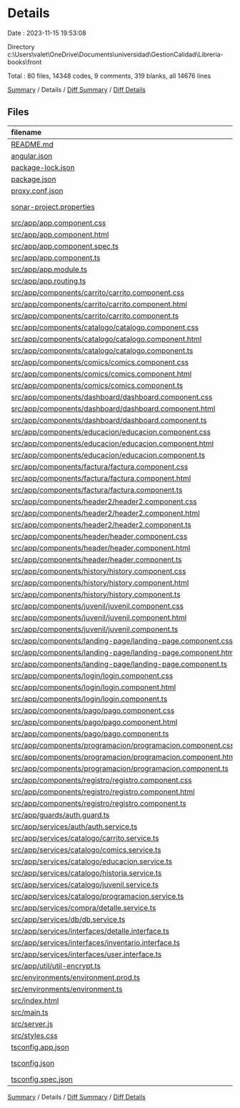 # Details

Date : 2023-11-15 19:53:08

Directory c:\\Users\\valet\\OneDrive\\Documents\\universidad\\GestionCalidad\\Libreria-books\\front

Total : 80 files,  14348 codes, 9 comments, 319 blanks, all 14676 lines

[Summary](results.md) / Details / [Diff Summary](diff.md) / [Diff Details](diff-details.md)

## Files
| filename | language | code | comment | blank | total |
| :--- | :--- | ---: | ---: | ---: | ---: |
| [README.md](/README.md) | Markdown | 14 | 0 | 14 | 28 |
| [angular.json](/angular.json) | JSON | 106 | 0 | 1 | 107 |
| [package-lock.json](/package-lock.json) | JSON | 12,337 | 0 | 1 | 12,338 |
| [package.json](/package.json) | JSON | 48 | 0 | 1 | 49 |
| [proxy.conf.json](/proxy.conf.json) | JSON | 6 | 0 | 1 | 7 |
| [sonar-project.properties](/sonar-project.properties) | Java Properties | 6 | 0 | 0 | 6 |
| [src/app/app.component.css](/src/app/app.component.css) | CSS | 12 | 0 | 2 | 14 |
| [src/app/app.component.html](/src/app/app.component.html) | HTML | 7 | 0 | 1 | 8 |
| [src/app/app.component.spec.ts](/src/app/app.component.spec.ts) | TypeScript | 23 | 0 | 5 | 28 |
| [src/app/app.component.ts](/src/app/app.component.ts) | TypeScript | 12 | 0 | 4 | 16 |
| [src/app/app.module.ts](/src/app/app.module.ts) | TypeScript | 50 | 0 | 3 | 53 |
| [src/app/app.routing.ts](/src/app/app.routing.ts) | TypeScript | 37 | 0 | 4 | 41 |
| [src/app/components/carrito/carrito.component.css](/src/app/components/carrito/carrito.component.css) | CSS | 69 | 0 | 10 | 79 |
| [src/app/components/carrito/carrito.component.html](/src/app/components/carrito/carrito.component.html) | HTML | 72 | 0 | 17 | 89 |
| [src/app/components/carrito/carrito.component.ts](/src/app/components/carrito/carrito.component.ts) | TypeScript | 25 | 0 | 5 | 30 |
| [src/app/components/catalogo/catalogo.component.css](/src/app/components/catalogo/catalogo.component.css) | CSS | 21 | 0 | 3 | 24 |
| [src/app/components/catalogo/catalogo.component.html](/src/app/components/catalogo/catalogo.component.html) | HTML | 27 | 1 | 2 | 30 |
| [src/app/components/catalogo/catalogo.component.ts](/src/app/components/catalogo/catalogo.component.ts) | TypeScript | 8 | 0 | 3 | 11 |
| [src/app/components/comics/comics.component.css](/src/app/components/comics/comics.component.css) | CSS | 39 | 0 | 5 | 44 |
| [src/app/components/comics/comics.component.html](/src/app/components/comics/comics.component.html) | HTML | 30 | 0 | 1 | 31 |
| [src/app/components/comics/comics.component.ts](/src/app/components/comics/comics.component.ts) | TypeScript | 31 | 1 | 6 | 38 |
| [src/app/components/dashboard/dashboard.component.css](/src/app/components/dashboard/dashboard.component.css) | CSS | 12 | 0 | 2 | 14 |
| [src/app/components/dashboard/dashboard.component.html](/src/app/components/dashboard/dashboard.component.html) | HTML | 11 | 0 | 1 | 12 |
| [src/app/components/dashboard/dashboard.component.ts](/src/app/components/dashboard/dashboard.component.ts) | TypeScript | 15 | 0 | 8 | 23 |
| [src/app/components/educacion/educacion.component.css](/src/app/components/educacion/educacion.component.css) | CSS | 39 | 0 | 5 | 44 |
| [src/app/components/educacion/educacion.component.html](/src/app/components/educacion/educacion.component.html) | HTML | 24 | 0 | 1 | 25 |
| [src/app/components/educacion/educacion.component.ts](/src/app/components/educacion/educacion.component.ts) | TypeScript | 31 | 1 | 7 | 39 |
| [src/app/components/factura/factura.component.css](/src/app/components/factura/factura.component.css) | CSS | 42 | 0 | 4 | 46 |
| [src/app/components/factura/factura.component.html](/src/app/components/factura/factura.component.html) | HTML | 40 | 0 | 1 | 41 |
| [src/app/components/factura/factura.component.ts](/src/app/components/factura/factura.component.ts) | TypeScript | 25 | 0 | 5 | 30 |
| [src/app/components/header2/header2.component.css](/src/app/components/header2/header2.component.css) | CSS | 15 | 0 | 2 | 17 |
| [src/app/components/header2/header2.component.html](/src/app/components/header2/header2.component.html) | HTML | 26 | 0 | 1 | 27 |
| [src/app/components/header2/header2.component.ts](/src/app/components/header2/header2.component.ts) | TypeScript | 14 | 0 | 11 | 25 |
| [src/app/components/header/header.component.css](/src/app/components/header/header.component.css) | CSS | 9 | 0 | 2 | 11 |
| [src/app/components/header/header.component.html](/src/app/components/header/header.component.html) | HTML | 44 | 0 | 1 | 45 |
| [src/app/components/header/header.component.ts](/src/app/components/header/header.component.ts) | TypeScript | 22 | 0 | 10 | 32 |
| [src/app/components/history/history.component.css](/src/app/components/history/history.component.css) | CSS | 39 | 0 | 5 | 44 |
| [src/app/components/history/history.component.html](/src/app/components/history/history.component.html) | HTML | 24 | 0 | 1 | 25 |
| [src/app/components/history/history.component.ts](/src/app/components/history/history.component.ts) | TypeScript | 31 | 1 | 7 | 39 |
| [src/app/components/juvenil/juvenil.component.css](/src/app/components/juvenil/juvenil.component.css) | CSS | 39 | 0 | 5 | 44 |
| [src/app/components/juvenil/juvenil.component.html](/src/app/components/juvenil/juvenil.component.html) | HTML | 24 | 0 | 1 | 25 |
| [src/app/components/juvenil/juvenil.component.ts](/src/app/components/juvenil/juvenil.component.ts) | TypeScript | 33 | 1 | 6 | 40 |
| [src/app/components/landing-page/landing-page.component.css](/src/app/components/landing-page/landing-page.component.css) | CSS | 22 | 0 | 4 | 26 |
| [src/app/components/landing-page/landing-page.component.html](/src/app/components/landing-page/landing-page.component.html) | HTML | 14 | 0 | 1 | 15 |
| [src/app/components/landing-page/landing-page.component.ts](/src/app/components/landing-page/landing-page.component.ts) | TypeScript | 20 | 0 | 8 | 28 |
| [src/app/components/login/login.component.css](/src/app/components/login/login.component.css) | CSS | 25 | 0 | 6 | 31 |
| [src/app/components/login/login.component.html](/src/app/components/login/login.component.html) | HTML | 21 | 0 | 1 | 22 |
| [src/app/components/login/login.component.ts](/src/app/components/login/login.component.ts) | TypeScript | 24 | 0 | 6 | 30 |
| [src/app/components/pago/pago.component.css](/src/app/components/pago/pago.component.css) | CSS | 39 | 0 | 4 | 43 |
| [src/app/components/pago/pago.component.html](/src/app/components/pago/pago.component.html) | HTML | 52 | 0 | 1 | 53 |
| [src/app/components/pago/pago.component.ts](/src/app/components/pago/pago.component.ts) | TypeScript | 25 | 0 | 5 | 30 |
| [src/app/components/programacion/programacion.component.css](/src/app/components/programacion/programacion.component.css) | CSS | 39 | 0 | 5 | 44 |
| [src/app/components/programacion/programacion.component.html](/src/app/components/programacion/programacion.component.html) | HTML | 24 | 0 | 1 | 25 |
| [src/app/components/programacion/programacion.component.ts](/src/app/components/programacion/programacion.component.ts) | TypeScript | 31 | 1 | 6 | 38 |
| [src/app/components/registro/registro.component.css](/src/app/components/registro/registro.component.css) | CSS | 19 | 0 | 5 | 24 |
| [src/app/components/registro/registro.component.html](/src/app/components/registro/registro.component.html) | HTML | 22 | 0 | 1 | 23 |
| [src/app/components/registro/registro.component.ts](/src/app/components/registro/registro.component.ts) | TypeScript | 35 | 0 | 4 | 39 |
| [src/app/guards/auth.guard.ts](/src/app/guards/auth.guard.ts) | TypeScript | 13 | 0 | 2 | 15 |
| [src/app/services/auth/auth.service.ts](/src/app/services/auth/auth.service.ts) | TypeScript | 69 | 0 | 12 | 81 |
| [src/app/services/catalogo/carrito.service.ts](/src/app/services/catalogo/carrito.service.ts) | TypeScript | 24 | 0 | 6 | 30 |
| [src/app/services/catalogo/comics.service.ts](/src/app/services/catalogo/comics.service.ts) | TypeScript | 19 | 0 | 6 | 25 |
| [src/app/services/catalogo/educacion.service.ts](/src/app/services/catalogo/educacion.service.ts) | TypeScript | 15 | 0 | 7 | 22 |
| [src/app/services/catalogo/historia.service.ts](/src/app/services/catalogo/historia.service.ts) | TypeScript | 15 | 0 | 7 | 22 |
| [src/app/services/catalogo/juvenil.service.ts](/src/app/services/catalogo/juvenil.service.ts) | TypeScript | 15 | 0 | 7 | 22 |
| [src/app/services/catalogo/programacion.service.ts](/src/app/services/catalogo/programacion.service.ts) | TypeScript | 15 | 0 | 7 | 22 |
| [src/app/services/compra/detalle.service.ts](/src/app/services/compra/detalle.service.ts) | TypeScript | 21 | 0 | 7 | 28 |
| [src/app/services/db/db.service.ts](/src/app/services/db/db.service.ts) | TypeScript | 14 | 0 | 5 | 19 |
| [src/app/services/interfaces/detalle.interface.ts](/src/app/services/interfaces/detalle.interface.ts) | TypeScript | 38 | 0 | 1 | 39 |
| [src/app/services/interfaces/inventario.interface.ts](/src/app/services/interfaces/inventario.interface.ts) | TypeScript | 24 | 0 | 1 | 25 |
| [src/app/services/interfaces/user.interface.ts](/src/app/services/interfaces/user.interface.ts) | TypeScript | 7 | 0 | 1 | 8 |
| [src/app/util/util-encrypt.ts](/src/app/util/util-encrypt.ts) | TypeScript | 12 | 0 | 3 | 15 |
| [src/environments/environment.prod.ts](/src/environments/environment.prod.ts) | TypeScript | 4 | 0 | 1 | 5 |
| [src/environments/environment.ts](/src/environments/environment.ts) | TypeScript | 4 | 0 | 1 | 5 |
| [src/index.html](/src/index.html) | HTML | 13 | 0 | 1 | 14 |
| [src/main.ts](/src/main.ts) | TypeScript | 4 | 0 | 4 | 8 |
| [src/server.js](/src/server.js) | JavaScript | 10 | 0 | 3 | 13 |
| [src/styles.css](/src/styles.css) | CSS | 3 | 0 | 1 | 4 |
| [tsconfig.app.json](/tsconfig.app.json) | JSON | 13 | 1 | 1 | 15 |
| [tsconfig.json](/tsconfig.json) | JSON with Comments | 32 | 1 | 1 | 34 |
| [tsconfig.spec.json](/tsconfig.spec.json) | JSON | 13 | 1 | 1 | 15 |

[Summary](results.md) / Details / [Diff Summary](diff.md) / [Diff Details](diff-details.md)